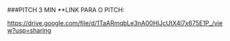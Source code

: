 ###PITCH 3 MIN
**LINK PARA O PITCH: 

https://drive.google.com/file/d/1TaARmqbLe3nA00HlJcUtX4l7x675E1P_/view?usp=sharing
